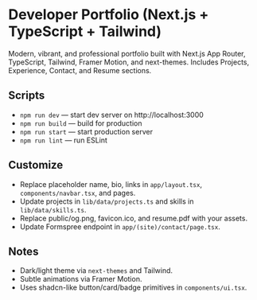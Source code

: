 # Developer Portfolio (Next.js + TypeScript + Tailwind)

Modern, vibrant, and professional portfolio built with Next.js App Router, TypeScript, Tailwind, Framer Motion, and next-themes. Includes Projects, Experience, Contact, and Resume sections.

## Scripts
- `npm run dev` — start dev server on http://localhost:3000
- `npm run build` — build for production
- `npm run start` — start production server
- `npm run lint` — run ESLint

## Customize
- Replace placeholder name, bio, links in `app/layout.tsx`, `components/navbar.tsx`, and pages.
- Update projects in `lib/data/projects.ts` and skills in `lib/data/skills.ts`.
- Replace public/og.png, favicon.ico, and resume.pdf with your assets.
- Update Formspree endpoint in `app/(site)/contact/page.tsx`.

## Notes
- Dark/light theme via `next-themes` and Tailwind.
- Subtle animations via Framer Motion.
- Uses shadcn-like button/card/badge primitives in `components/ui.tsx`.
